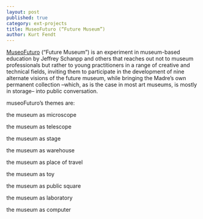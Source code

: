 ```yaml
---
layout: post
published: true
category: ext-projects
title: MuseoFuturo (“Future Museum”)
author: Kurt Fendt
---
```

[MuseoFuturo](http://jeffreyschnapp.com/2021/01/20/experimental-museology/) (“Future Museum”) is an experiment in museum-based education by Jeffrey Schanpp and others that reaches out not to museum professionals but rather to young practitioners in a range of creative and technical fields, inviting them to participate in the development of nine alternate visions of the future museum, while bringing the Madre’s own permanent collection –which, as is the case in most art museums, is mostly in storage– into public conversation.

museoFuturo’s themes are:

the museum as microscope

the museum as telescope

the museum as stage

the museum as warehouse

the museum as place of travel

the museum as toy

the museum as public square

the museum as laboratory

the museum as computer
